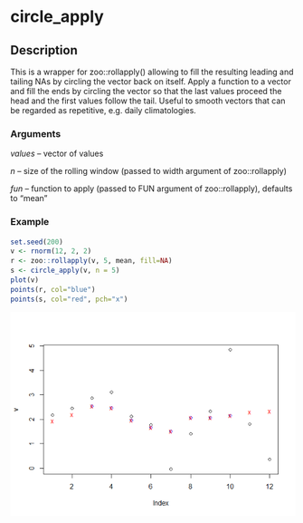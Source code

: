 circle\_apply
================

## Description

This is a wrapper for zoo::rollapply() allowing to fill the resulting
leading and tailing NAs by circling the vector back on itself. Apply a
function to a vector and fill the ends by circling the vector so that
the last values proceed the head and the first values follow the tail.
Useful to smooth vectors that can be regarded as repetitive, e.g. daily
climatologies.

### Arguments

*values* – vector of values

*n* – size of the rolling window (passed to width argument of
zoo::rollapply)

*fun* – function to apply (passed to FUN argument of zoo::rollapply),
defaults to “mean”

### Example

``` r
set.seed(200)
v <- rnorm(12, 2, 2)
r <- zoo::rollapply(v, 5, mean, fill=NA)
s <- circle_apply(v, n = 5)
plot(v)
points(r, col="blue")
points(s, col="red", pch="x")
```

![](README_files/figure-gfm/unnamed-chunk-1-1.png)<!-- -->
